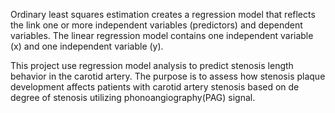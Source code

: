 

Ordinary least squares estimation creates a regression model that reflects the link one or more independent variables (predictors) and dependent variables. The linear regression model contains one independent variable (x) and one independent variable (y).

This project use regression model analysis to predict stenosis length behavior in the carotid artery. 
The purpose is to assess how stenosis plaque development affects patients with carotid artery stenosis based on de degree of stenosis utilizing phonoangiography(PAG) signal.
